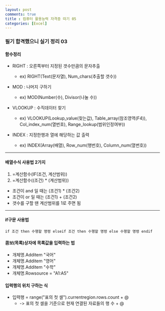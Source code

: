 ```yaml
---
layout: post
comments: true
title : 컴퓨터 활용능력 자격증 따기 05
categories: [Excel]
---
```


### 필기 합격했으니 실기 정리 03

#### 함수정리
- RIGHT : 오른쪽부터 지정된 갯수만큼의 문자추출
  - ex) RIGHT(Text(문자열), Num_chars(추출할 갯수))

- MOD : 나머지 구하기
  - ex) MOD(Number(수), Divisor(나눌 수))
  
- VLOOKUP : 수직데이터 찾기
  - ex) VLOOKUP(Lookup_value(찾는값), Table_array(참조영역(F4)), Col_index_num(열번호), Range_lookup(범위인정여부))
  
- INDEX : 지정한행과 열에 해당하는 값 출력
  - ex) INDEX(Array(배열), Row_num(행번호), Column_num(열번호))

------------------------------------------------------------

#### 배열수식 사용법 2가지
1. =계산함수(IF(조건, 계산범위))
2. =계산함수((조건) * (계산범위))


* 조건이 and 일 때는 (조건1) * (조건2)
* 조건이 or 일 때는 (조건1) + (조건2)
* 갯수를 구할 땐 계산범위를 1로 주면 됨

------------------------------------------------------------

#### if구문 사용법
`if 조건 then
    수행할 명령
 elseif 조건 then
    수행할 명령
 else
    수행할 명령
 endif`
 
 
#### 콤보(목록)상자에 목록값을 입력하는 법
- 개체명.Additem "국어"
- 개체명.Additem "영어"
- 개체명.Additem "수학"
- 개체명.Rowsource = "A1:A5"

#### 입력행의 위치 구하는 식
- 입력행 = range("표의 첫 셀").currentregion.rows.count + @
  - -> 표의 첫 셀을 기준으로 현재 연결된 자료들의 행 수 + @
